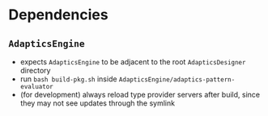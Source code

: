 # Dependencies
## `AdapticsEngine`
 - expects `AdapticsEngine` to be adjacent to the root `AdapticsDesigner` directory
 - run `bash build-pkg.sh` inside `AdapticsEngine/adaptics-pattern-evaluator`
 - (for development) always reload type provider servers after build, since they may not see updates through the symlink